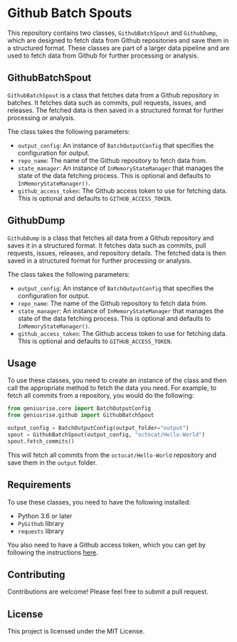 # Github Batch Spouts

This repository contains two classes, `GithubBatchSpout` and `GithubDump`, which
are designed to fetch data from Github repositories and save them in a
structured format. These classes are part of a larger data pipeline and are used
to fetch data from Github for further processing or analysis.

## GithubBatchSpout

`GithubBatchSpout` is a class that fetches data from a Github repository in
batches. It fetches data such as commits, pull requests, issues, and releases.
The fetched data is then saved in a structured format for further processing or
analysis.

The class takes the following parameters:

- `output_config`: An instance of `BatchOutputConfig` that specifies the
  configuration for output.
- `repo_name`: The name of the Github repository to fetch data from.
- `state_manager`: An instance of `InMemoryStateManager` that manages the state
  of the data fetching process. This is optional and defaults to
  `InMemoryStateManager()`.
- `github_access_token`: The Github access token to use for fetching data. This
  is optional and defaults to `GITHUB_ACCESS_TOKEN`.

## GithubDump

`GithubDump` is a class that fetches all data from a Github repository and saves
it in a structured format. It fetches data such as commits, pull requests,
issues, releases, and repository details. The fetched data is then saved in a
structured format for further processing or analysis.

The class takes the following parameters:

- `output_config`: An instance of `BatchOutputConfig` that specifies the
  configuration for output.
- `repo_name`: The name of the Github repository to fetch data from.
- `state_manager`: An instance of `InMemoryStateManager` that manages the state
  of the data fetching process. This is optional and defaults to
  `InMemoryStateManager()`.
- `github_access_token`: The Github access token to use for fetching data. This
  is optional and defaults to `GITHUB_ACCESS_TOKEN`.

## Usage

To use these classes, you need to create an instance of the class and then call
the appropriate method to fetch the data you need. For example, to fetch all
commits from a repository, you would do the following:

```python
from geniusrise.core import BatchOutputConfig
from geniusrise.github import GithubBatchSpout

output_config = BatchOutputConfig(output_folder="output")
spout = GithubBatchSpout(output_config, "octocat/Hello-World")
spout.fetch_commits()
```

This will fetch all commits from the `octocat/Hello-World` repository and save
them in the `output` folder.

## Requirements

To use these classes, you need to have the following installed:

- Python 3.6 or later
- `PyGithub` library
- `requests` library

You also need to have a Github access token, which you can get by following the
instructions
[here](https://docs.github.com/en/authentication/keeping-your-account-and-data-secure/creating-a-personal-access-token).

## Contributing

Contributions are welcome! Please feel free to submit a pull request.

## License

This project is licensed under the MIT License.
